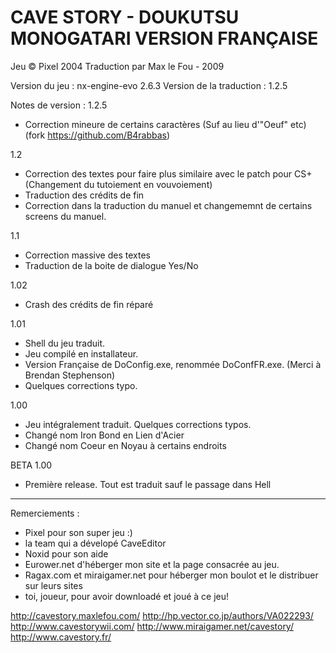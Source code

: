 CAVE STORY - DOUKUTSU MONOGATARI
VERSION FRANÇAISE
=================================

Jeu © Pixel 2004
Traduction par Max le Fou - 2009

Version du jeu : nx-engine-evo 2.6.3
Version de la traduction : 1.2.5

Notes de version :
1.2.5
- Correction mineure de certains caractères (Suf au lieu d'"Oeuf" etc) (fork https://github.com/B4rabbas)

1.2
- Correction des textes pour faire plus similaire avec le patch pour CS+ (Changement du tutoiement en vouvoiement)
- Traduction des crédits de fin
- Correction dans la traduction du manuel et changememnt de certains screens du manuel.

1.1
- Correction massive des textes
- Traduction de la boite de dialogue Yes/No

1.02
- Crash des crédits de fin réparé

1.01
- Shell du jeu traduit.
- Jeu compilé en installateur.
- Version Française de DoConfig.exe, renommée DoConfFR.exe. (Merci à Brendan Stephenson)
- Quelques corrections typo.

1.00
- Jeu intégralement traduit. Quelques corrections typos.
- Changé nom Iron Bond en Lien d'Acier
- Changé nom Coeur en Noyau à certains endroits

BETA 1.00
- Première release. Tout est traduit sauf le passage dans Hell

------------------------------------------

Remerciements :
- Pixel pour son super jeu :)
- la team qui a dévelopé CaveEditor
- Noxid pour son aide
- Eurower.net d'héberger mon site et la page consacrée au jeu.
- Ragax.com et miraigamer.net pour héberger mon boulot et le distribuer sur leurs sites
- toi, joueur, pour avoir downloadé et joué à ce jeu!

http://cavestory.maxlefou.com/
http://hp.vector.co.jp/authors/VA022293/
http://www.cavestorywii.com/
http://www.miraigamer.net/cavestory/
http://www.cavestory.fr/
